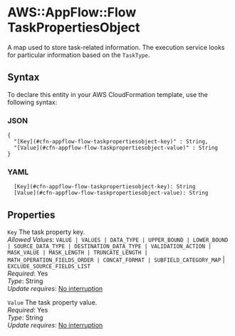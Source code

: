 # AWS::AppFlow::Flow TaskPropertiesObject<a name="aws-properties-appflow-flow-taskpropertiesobject"></a>

 A map used to store task\-related information\. The execution service looks for particular information based on the `TaskType`\. 

## Syntax<a name="aws-properties-appflow-flow-taskpropertiesobject-syntax"></a>

To declare this entity in your AWS CloudFormation template, use the following syntax:

### JSON<a name="aws-properties-appflow-flow-taskpropertiesobject-syntax.json"></a>

```
{
  "[Key](#cfn-appflow-flow-taskpropertiesobject-key)" : String,
  "[Value](#cfn-appflow-flow-taskpropertiesobject-value)" : String
}
```

### YAML<a name="aws-properties-appflow-flow-taskpropertiesobject-syntax.yaml"></a>

```
  [Key](#cfn-appflow-flow-taskpropertiesobject-key): String
  [Value](#cfn-appflow-flow-taskpropertiesobject-value): String
```

## Properties<a name="aws-properties-appflow-flow-taskpropertiesobject-properties"></a>

`Key`  <a name="cfn-appflow-flow-taskpropertiesobject-key"></a>
 The task property key\.   
*Allowed Values*: `VALUE | VALUES | DATA_TYPE | UPPER_BOUND | LOWER_BOUND | SOURCE_DATA_TYPE | DESTINATION_DATA_TYPE | VALIDATION_ACTION | MASK_VALUE | MASK_LENGTH | TRUNCATE_LENGTH | MATH_OPERATION_FIELDS_ORDER | CONCAT_FORMAT | SUBFIELD_CATEGORY_MAP` \| `EXCLUDE_SOURCE_FIELDS_LIST`  
*Required*: Yes  
*Type*: String  
*Update requires*: [No interruption](https://docs.aws.amazon.com/AWSCloudFormation/latest/UserGuide/using-cfn-updating-stacks-update-behaviors.html#update-no-interrupt)

`Value`  <a name="cfn-appflow-flow-taskpropertiesobject-value"></a>
 The task property value\.   
*Required*: Yes  
*Type*: String  
*Update requires*: [No interruption](https://docs.aws.amazon.com/AWSCloudFormation/latest/UserGuide/using-cfn-updating-stacks-update-behaviors.html#update-no-interrupt)